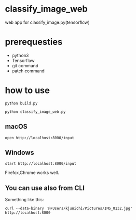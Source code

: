 # classify_image_web
web app for classify_image.py(tensorflow)

# prerequesties

- python3
- Tensorflow
- git command
- patch command

# how to use

```shell
python build.py
```

```shell
python classify_image_web.py
```

## macOS

```shell
open http://localhost:8000/input
```

## Windows

```shell
start http://localhost:8000/input
```

Firefox,Chrome works well.

## You can use also from CLI

Something like this:

```
curl --data-binary '@/Users/kjunichi/Pictures/IMG_0132.jpg' http://localhost:8000
```
